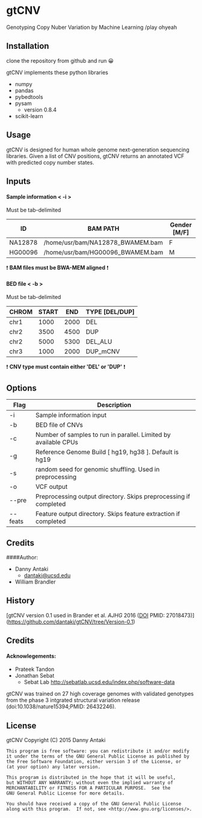 gtCNV
=====
Genotyping Copy Nuber Variation by Machine Learning /play ohyeah

## Installation

clone the repository from github and run :grinning:

gtCNV implements these python libraries

* numpy
* pandas
* pybedtools
* pysam 
    * version 0.8.4
* scikit-learn

## Usage

gtCNV is designed for human whole genome next-generation sequencing libraries. Given a list of CNV positions, gtCNV returns an annotated VCF with predicted copy number states.

## Inputs

#### Sample information < -i >

Must be tab-delimited

ID | BAM PATH | Gender [M/F]
--- | --- | --- 
NA12878 | /home/usr/bam/NA12878_BWAMEM.bam | F
HG00096 | /home/usr/bam/HG00096_BWAMEM.bam | M

:heavy_exclamation_mark: **BAM files must be BWA-MEM aligned** :heavy_exclamation_mark:

#### BED file < -b > 

Must be tab-delimited

CHROM | START | END | TYPE [DEL/DUP]
--- | --- | --- | --- 
chr1 | 1000 | 2000 | DEL 
chr2 | 3500 | 4500 | DUP
chr2 | 5000 | 5300 | DEL_ALU
chr3 | 1000 | 2000 | DUP_mCNV

:heavy_exclamation_mark: **CNV type must contain either 'DEL' or 'DUP'** :heavy_exclamation_mark:

## Options

Flag | Description
--- | ------------
-i | Sample information input
-b | BED file of CNVs
-c | Number of samples to run in parallel. Limited by available CPUs
-g | Reference Genome Build [ hg19, hg38 ]. Default is hg19
-s | random seed for genomic shuffling. Used in preprocessing
-o | VCF output 
--pre | Preprocessing output directory. Skips preprocessing if completed
--feats | Feature output directory. Skips feature extraction if completed

## Credits

####Author:

* Danny Antaki
    * dantaki@ucsd.edu
* William Brandler

## History

[gtCNV version 0.1 used in Brander et al. *AJHG* 2016 ([DOI](http://dx.doi.org/10.1016/j.ajhg.2016.02.018) PMID:    27018473)](https://github.com/dantaki/gtCNV/tree/Version-0.1)
## Credits

#### Acknowlegements:

* Prateek Tandon 
* Jonathan Sebat
    * Sebat Lab http://sebatlab.ucsd.edu/index.php/software-data


gtCNV was trained on 27 high coverage genomes with validated genotypes from the phase 3 intgrated structural variation release (doi:10.1038/nature15394;PMID:     26432246). 
## License

gtCNV
    Copyright (C) 2015  Danny Antaki

    This program is free software: you can redistribute it and/or modify
    it under the terms of the GNU General Public License as published by
    the Free Software Foundation, either version 3 of the License, or
    (at your option) any later version.

    This program is distributed in the hope that it will be useful,
    but WITHOUT ANY WARRANTY; without even the implied warranty of
    MERCHANTABILITY or FITNESS FOR A PARTICULAR PURPOSE.  See the
    GNU General Public License for more details.

    You should have received a copy of the GNU General Public License
    along with this program.  If not, see <http://www.gnu.org/licenses/>.
